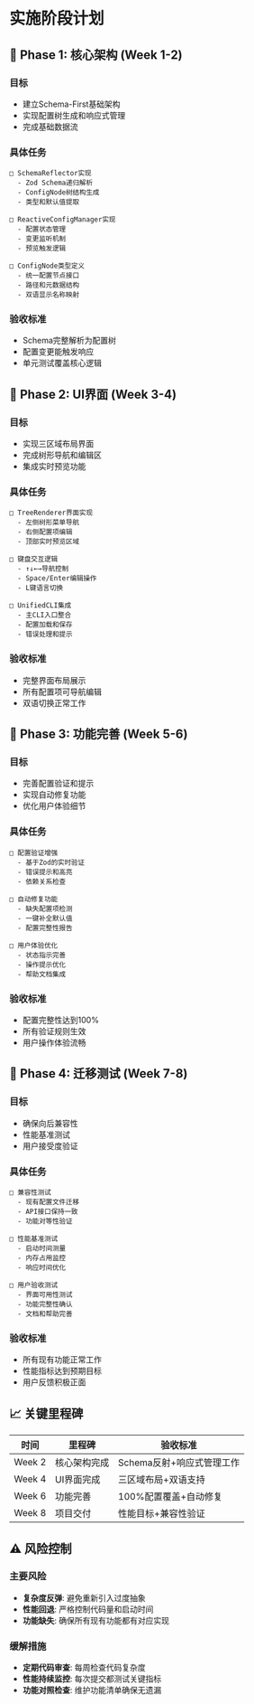 # 实施阶段计划

## 🚀 Phase 1: 核心架构 (Week 1-2)

### 目标
- 建立Schema-First基础架构
- 实现配置树生成和响应式管理
- 完成基础数据流

### 具体任务
```
□ SchemaReflector实现
  - Zod Schema递归解析
  - ConfigNode树结构生成
  - 类型和默认值提取

□ ReactiveConfigManager实现  
  - 配置状态管理
  - 变更监听机制
  - 预览触发逻辑

□ ConfigNode类型定义
  - 统一配置节点接口
  - 路径和元数据结构
  - 双语显示名称映射
```

### 验收标准
- Schema完整解析为配置树
- 配置变更能触发响应
- 单元测试覆盖核心逻辑

## 🎨 Phase 2: UI界面 (Week 3-4)

### 目标  
- 实现三区域布局界面
- 完成树形导航和编辑区
- 集成实时预览功能

### 具体任务
```
□ TreeRenderer界面实现
  - 左侧树形菜单导航
  - 右侧配置项编辑
  - 顶部实时预览区域

□ 键盘交互逻辑
  - ↑↓←→导航控制
  - Space/Enter编辑操作  
  - L键语言切换

□ UnifiedCLI集成
  - 主CLI入口整合
  - 配置加载和保存
  - 错误处理和提示
```

### 验收标准
- 完整界面布局展示
- 所有配置项可导航编辑
- 双语切换正常工作

## 🔧 Phase 3: 功能完善 (Week 5-6)

### 目标
- 完善配置验证和提示
- 实现自动修复功能
- 优化用户体验细节

### 具体任务  
```
□ 配置验证增强
  - 基于Zod的实时验证
  - 错误提示和高亮
  - 依赖关系检查

□ 自动修复功能
  - 缺失配置项检测
  - 一键补全默认值
  - 配置完整性报告

□ 用户体验优化
  - 状态指示完善
  - 操作提示优化
  - 帮助文档集成
```

### 验收标准
- 配置完整性达到100%
- 所有验证规则生效
- 用户操作体验流畅

## 🎯 Phase 4: 迁移测试 (Week 7-8)

### 目标
- 确保向后兼容性  
- 性能基准测试
- 用户接受度验证

### 具体任务
```
□ 兼容性测试
  - 现有配置文件迁移
  - API接口保持一致
  - 功能对等性验证

□ 性能基准测试
  - 启动时间测量
  - 内存占用监控
  - 响应时间优化

□ 用户验收测试
  - 界面可用性测试
  - 功能完整性确认
  - 文档和帮助完善
```

### 验收标准
- 所有现有功能正常工作
- 性能指标达到预期目标
- 用户反馈积极正面

## 📈 关键里程碑

| 时间 | 里程碑 | 验收标准 |
|------|--------|----------|
| Week 2 | 核心架构完成 | Schema反射+响应式管理工作 |  
| Week 4 | UI界面完成 | 三区域布局+双语支持 |
| Week 6 | 功能完善 | 100%配置覆盖+自动修复 |
| Week 8 | 项目交付 | 性能目标+兼容性验证 |

## ⚠️ 风险控制

### 主要风险
- **复杂度反弹**: 避免重新引入过度抽象
- **性能回退**: 严格控制代码量和启动时间  
- **功能缺失**: 确保所有现有功能都有对应实现

### 缓解措施
- **定期代码审查**: 每周检查代码复杂度
- **性能持续监控**: 每次提交都测试关键指标
- **功能对照检查**: 维护功能清单确保无遗漏